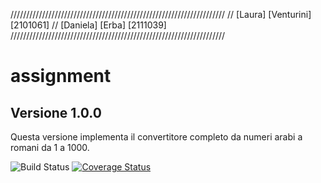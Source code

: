 ////////////////////////////////////////////////////////////////////
// [Laura] [Venturini] [2101061]
// [Daniela] [Erba] [2111039]
////////////////////////////////////////////////////////////////////
# assignment
## Versione 1.0.0
Questa versione implementa il convertitore completo da numeri arabi a romani da 1 a 1000.

![Build Status](https://github.com/VentiLaura/assignment/actions/workflows/build.yml/badge.svg)
[![Coverage Status](https://coveralls.io/repos/github/VentiLaura/assignment/badge.svg?branch=main&nocache=1)](https://coveralls.io/github/VentiLaura/assignment?branch=main)